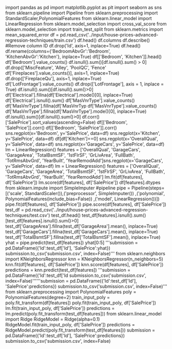 import pandas as pd
import matplotlib.pyplot as plt
import seaborn as sns
from sklearn.pipeline import Pipeline
from sklearn.preprocessing import StandardScaler,PolynomialFeatures
from sklearn.linear_model import LinearRegression
from sklearn.model_selection import cross_val_score
from sklearn.model_selection import train_test_split
from sklearn.metrics import mean_squared_error
df = pd.read_csv('../input/house-prices-advanced-regression-techniques/train.csv')
df.head()
df.columns
df.describe()
#Remove column ID
df.drop('Id', axis=1, inplace=True)
df.head()
df.rename(columns={'BedroomAbvGr':'Bedroom', 'KitchenAbvGr':'Kitchen'}, inplace=True)
df[['Bedroom', 'Kitchen']].head()
df['Bedroom'].value_counts()
df.isnull().sum()[df.isnull().sum() > 0]
df.drop(['MiscFeature', 'Alley', 'PoolQC', 'Fence'
df['Fireplaces'].value_counts()], axis=1, inplace=True)
df.drop(['FireplaceQu'], axis=1, inplace=True)
df['LotFrontage'].value_counts()
df.drop(['LotFrontage'], axis = 1, inplace = True)
df.isnull().sum()[df.isnull().sum()>0]
df['Electrical'].fillna(df['Electrical'].mode()[0], inplace=True)
df['Electrical'].isnull().sum()
df['MasVnrType'].value_counts()
df['MasVnrType'].fillna(df['MasVnrTyp
df['MasVnrType'].value_counts()
df['MasVnrType'].fillna(df['MasVnrType'].mode()[0], inplace=True)
df.isnull().sum()[df.isnull().sum()>0]
df.corr()['SalePrice'].sort_values(ascending=False)
df[['Bedroom', 'SalePrice']].corr()
df[['Bedroom', 'SalePrice']].corr()
sns.regplot(x='Bedroom', y='SalePrice', data=df)
sns.regplot(x='Kitchen', y='SalePrice', data=df)
df[df['Kitchen']==0]
sns.regplot(x='OverallQual', y='SalePrice', data=df)
sns.regplot(x='GarageCars', y='SalePrice', data=df)
lm = LinearRegression()
features = ['OverallQual', 'GarageCars', 'GarageArea', 'TotalBsmtSF', '1stFlrSF', 'GrLivArea',
'FullBath', 'TotRmsAbvGrd', 'YearBuilt', 'YearRemodAdd']sns.regplot(x='GarageCars', y='SalePrice', data=df)
lm = LinearRegression()
features = ['OverallQual', 'GarageCars', 'GarageArea', 'TotalBsmtSF', '1stFlrSF', 'GrLivArea',
'FullBath', 'TotRmsAbvGrd', 'YearBuilt', 'YearRemodAdd']
lm.fit(df[features], df['SalePrice'])
lm.score(df[features], df['SalePrice'])
df[features].dtypes
from sklearn.impute import SimpleImputer
#pipeline
pipe = Pipeline(steps=[('scale', StandardScaler()),('preprocessor', SimpleImputer())
,('polynomial', PolynomialFeatures(include_bias=False)) ,('model', LinearRegression())])
pipe.fit(df[features], df['SalePrice'])
pipe.score(df[features], df['SalePrice'])
test_df = pd.read_csv('../input/house-prices-advanced-regression-techniques/test.csv')
test_df.head()
test_df[features].isnull().sum()[test_df[features].isnull().sum()>0]
test_df['GarageArea'].fillna(test_df['GarageArea'].mean(), inplace=True)
test_df['GarageCars'].fillna(test_df['GarageCars'].mean(), inplace=True)
test_df['TotalBsmtSF'].fillna(test_df['TotalBsmtSF'].mean(), inplace=True)
yhat = pipe.predict(test_df[features])
yhat[0:5]
'''submission = pd.DataFrame({'Id':test_df['Id'], 'SalePrice':yhat})
submission.to_csv('submission.csv', index=False)'''
from sklearn.neighbors import KNeighborsRegressor
knn = KNeighborsRegressor(n_neighbors=5)
knn.fit(df[features], df['SalePrice'])
knn.score(df[features], df['SalePrice'])
predictions = knn.predict(test_df[features])
'''submission = pd.DataFrame({'Id':test_df['Id
submission.to_csv('submission.csv', index=False)''''''submission =
pd.DataFrame({'Id':test_df['Id'], 'SalePrice':predictions})
submission.to_csv('submission.csv', index=False)'''
from sklearn.preprocessing import PolynomialFeatures
poly = PolynomialFeatures(degree=2)
train_input_poly = poly.fit_transform(df[features])
poly.fit(train_input_poly, df['SalePrice'])
lm.fit(train_input_poly, df['SalePrice'])
predictions = lm.predict(poly.fit_transform(test_df[features]))
from sklearn.linear_model import Ridge
RidgeModel = Ridge(alpha=0.1)
RidgeModel.fit(train_input_poly, df['SalePrice'])
predictions = RidgeModel.predict(poly.fit_transform(test_df[features]))
submission = pd.DataFrame({'Id':test_df['Id'], 'SalePrice':predictions})
submission.to_csv('submission.csv', index=False)
